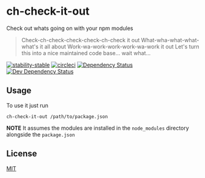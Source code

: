 # ch-check-it-out
Check out whats going on with your npm modules

> Check-ch-check-check-check-ch-check it out 
> What-wha-what-what-what's it all about 
> Work-wa-work-work-work-wa-work it out 
> Let's turn this into a nice maintained code base... wait what...

[![stability-stable](https://img.shields.io/badge/stability-stable-green.svg)][stability]
[![circleci](https://circleci.com/gh/orangemug/ch-check-it-out.png?style=shield)][circleci]
[![Dependency Status](https://david-dm.org/orangemug/ch-check-it-out.svg)][dm-prod]
[![Dev Dependency Status](https://david-dm.org/orangemug/ch-check-it-out/dev-status.svg)][dm-dev]

[stability]: https://github.com/orangemug/stability-badges#stable
[circleci]:  https://circleci.com/gh/orangemug/ch-check-it-out
[dm-prod]:   https://david-dm.org/orangemug/ch-check-it-out
[dm-dev]:    https://david-dm.org/orangemug/ch-check-it-out#info=devDependencies


## Usage
To use it just run

    ch-check-it-out /path/to/package.json

**NOTE** It assumes the modules are installed in the `node_modules` directory alongside the `package.json`


## License
[MIT](LICENSE)
